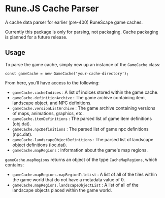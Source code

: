 # Rune.JS Cache Parser

A cache data parser for earlier (pre-400) RuneScape game caches.

Currently this package is only for parsing, not packaging. Cache packaging is planned for a future release.

## Usage

To parse the game cache, simply new up an instance of the `GameCache` class:

`const gameCache = new GameCache('your-cache-directory');`

From here, you'll have access to the following:

- `gameCache.cacheIndices` : A list of indices stored within the game cache.
- `gameCache.definitionArchive` : The game archive containing item, landscape object, and NPC definitions.
- `gameCache.versionListArchive` : The game archive containing versions of maps, animations, graphics, etc.
- `gameCache.itemDefinitions` : The parsed list of game item definitions (obj.dat).
- `gameCache.npcDefinitions` : The parsed list of game npc definitions (npc.dat).
- `gameCache.landscapeObjectDefinitions` : The parsed list of landscape object definitions (loc.dat).
- `gameCache.mapRegions` : Information about the game's map regions.

`gameCache.mapRegions` returns an object of the type `CacheMapRegions`, which contains:

- `gameCache.mapRegions.mapRegionTileList` : A list of all of the tiles within the game world that do not have a metadata value of 0.
- `gameCache.mapRegions.landscapeObjectList` : A list of all of the landscape objects placed within the game world.

